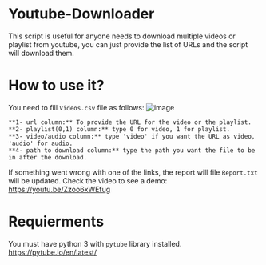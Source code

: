 # Youtube-Downloader
This script is useful for anyone needs to download multiple videos or playlist from youtube, you can just provide the list of URLs and the script will download them.

# How to use it?
You need to fill `Videos.csv` file as follows:
	![image](https://user-images.githubusercontent.com/46914044/149663143-ad1c6020-99ee-4d26-b3b9-14b966c79372.png)
	
	**1- url column:** To provide the URL for the video or the playlist.
	**2- playlist(0,1) column:** type 0 for video, 1 for playlist.
	**3- video/audio column:** type 'video' if you want the URL as video, 'audio' for audio.
	**4- path to download column:** type the path you want the file to be in after the download.
If something went wrong with one of the links, the report will file `Report.txt` will be updated.
Check the video to see a demo:
https://youtu.be/Zzoo6xWEfug

# Requierments
You must have python 3 with `pytube` library installed.
https://pytube.io/en/latest/
